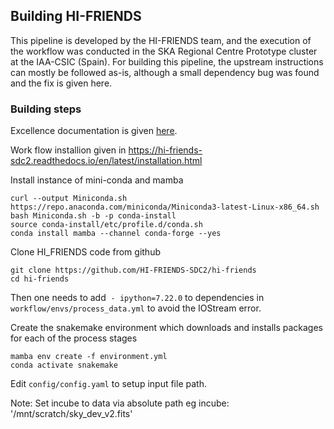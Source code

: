 ## Building HI-FRIENDS

This pipeline is developed by the HI-FRIENDS team, and the execution of the workflow was conducted in the SKA Regional Centre Prototype cluster at the IAA-CSIC (Spain).
For building this pipeline, the upstream instructions can mostly be followed as-is, although a small dependency bug was found and the fix is given here.

### Building steps

Excellence documentation is given [here](https://hi-friends-sdc2.readthedocs.io/en/latest/index.html).

Work flow installion given in https://hi-friends-sdc2.readthedocs.io/en/latest/installation.html

Install instance of mini-conda and mamba

```
curl --output Miniconda.sh https://repo.anaconda.com/miniconda/Miniconda3-latest-Linux-x86_64.sh
bash Miniconda.sh -b -p conda-install
source conda-install/etc/profile.d/conda.sh
conda install mamba --channel conda-forge --yes
```

Clone HI_FRIENDS code from github
```
git clone https://github.com/HI-FRIENDS-SDC2/hi-friends
cd hi-friends
```

Then one needs to add  `- ipython=7.22.0` to dependencies in `workflow/envs/process_data.yml` to avoid the IOStream error.

Create the snakemake environment which downloads and installs packages for each of the process stages
```
mamba env create -f environment.yml
conda activate snakemake
```

Edit `config/config.yaml` to setup input file path.

Note: Set incube to data via absolute path eg incube: '/mnt/scratch/sky_dev_v2.fits'